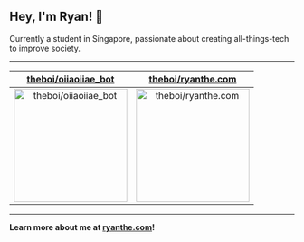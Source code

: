## Hey, I'm Ryan! 👋

Currently a student in Singapore, passionate about creating all-things-tech to improve society.

---

| [theboi/oiiaoiiae_bot](https://github.com/theboi/oiiaoiiae_bot) | [theboi/ryanthe.com](https://github.com/theboi/ryanthe.com) |
| :-: | :-: |
| <a href="https://github.com/theboi/oiiaoiiae_bot"><img src="https://github.com/theboi/theboi/raw/main/DISPLAY.jpg" alt="theboi/oiiaoiiae_bot" title="theboi/oiiaoiiae_bot" width="200" height="200"></a> | <a href="https://github.com/theboi/ryanthe.com"><img src="https://github.com/theboi/theboi/raw/main/DISPLAY.jpg" alt="theboi/ryanthe.com" title="theboi/ryanthe.com" width="200" height="200"></a> |



---

**Learn more about me at [ryanthe.com](https://www.ryanthe.com)!**